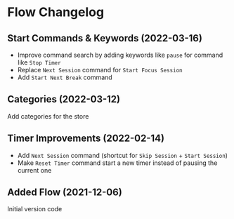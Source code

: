# Flow Changelog

## Start Commands & Keywords (2022-03-16)
- Improve command search by adding keywords like `pause` for command like `Stop Timer`
- Replace `Next Session` command for `Start Focus Session`
- Add `Start Next Break` command

## Categories (2022-03-12)
Add categories for the store

## Timer Improvements (2022-02-14)
- Add `Next Session` command (shortcut for `Skip Session` + `Start Session`)
- Make `Reset Timer` command start a new timer instead of pausing the current one

## Added Flow (2021-12-06)
Initial version code